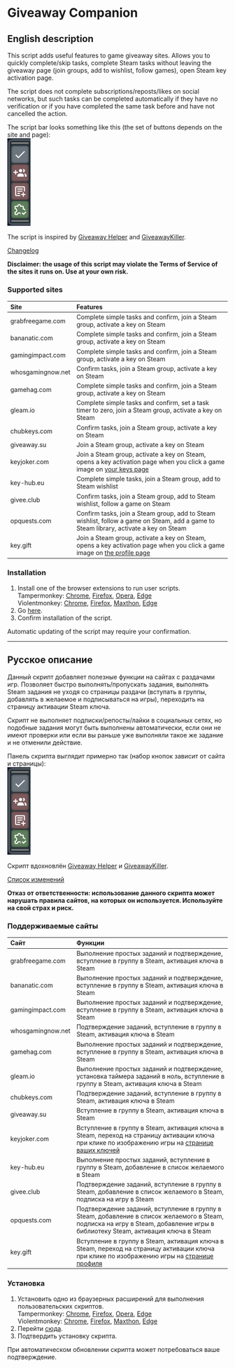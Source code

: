 # Giveaway Companion
## English description
This script adds useful features to game giveaway sites. Allows you to quickly complete/skip tasks, complete Steam tasks without leaving the giveaway page (join groups, add to wishlist, follow games), open Steam key activation page.

The script does not complete subscriptions/reposts/likes on social networks, but such tasks can be completed automatically if they have no verification or if you have completed the same task before and have not cancelled the action.

The script bar looks something like this (the set of buttons depends on the site and page):  
<img src="images/script_bar.png" title="The script bar" alt="The script bar">

The script is inspired by [Giveaway Helper](https://github.com/Citrinate/giveawayHelper) and [GiveawayKiller](https://github.com/gekkedev/GiveawayKiller).

[Changelog](CHANGELOG.md)

**Disclaimer: the usage of this script may violate the Terms of Service of the sites it runs on. Use at your own risk.**

### Supported sites
| Site               | Features
| :----------------- | :-----------------
| grabfreegame.com   | Complete simple tasks and confirm, join a Steam group, activate a key on Steam
| bananatic.com      | Complete simple tasks and confirm, join a Steam group, activate a key on Steam
| gamingimpact.com   | Complete simple tasks and confirm, join a Steam group, activate a key on Steam
| whosgamingnow.net  | Confirm tasks, join a Steam group, activate a key on Steam
| gamehag.com        | Complete simple tasks and confirm, join a Steam group, activate a key on Steam
| gleam.io           | Complete simple tasks and confirm, set a task timer to zero, join a Steam group, activate a key on Steam
| chubkeys.com       | Confirm tasks, join a Steam group, activate a key on Steam
| giveaway.su        | Join a Steam group, activate a key on Steam
| keyjoker.com       | Join a Steam group, activate a key on Steam, opens a key activation page when you click a game image on [your keys page](https://www.keyjoker.com/account/keys)
| key-hub.eu         | Complete simple tasks, join a Steam group, add to Steam wishlist
| givee.club         | Confirm tasks, join a Steam group, add to Steam wishlist, follow a game on Steam
| opquests.com       | Confirm tasks, join a Steam group, add to Steam wishlist, follow a game on Steam, add a game to Steam library, activate a key on Steam
| key.gift           | Join a Steam group, activate a key on Steam, opens a key activation page when you click a game image on [the profile page](https://key.gift/profile)

### Installation
1. Install one of the browser extensions to run user scripts.  
   Tampermonkey: [Chrome](https://chrome.google.com/webstore/detail/tampermonkey/dhdgffkkebhmkfjojejmpbldmpobfkfo), [Firefox](https://addons.mozilla.org/en-US/firefox/addon/tampermonkey/), [Opera](https://addons.opera.com/en/extensions/details/tampermonkey-beta/), [Edge](https://microsoftedge.microsoft.com/addons/detail/tampermonkey/iikmkjmpaadaobahmlepeloendndfphd)  
   Violentmonkey: [Chrome](https://chrome.google.com/webstore/detail/violentmonkey/jinjaccalgkegednnccohejagnlnfdag), [Firefox](https://addons.mozilla.org/en-US/firefox/addon/violentmonkey/), [Maxthon](https://extension.maxthon.com/detail/index.php?view_id=1680), [Edge](https://microsoftedge.microsoft.com/addons/detail/violentmonkey/eeagobfjdenkkddmbclomhiblgggliao)  
2. Go [here](/../../raw/master/GiveawayCompanion.user.js).
3. Confirm installation of the script.

Automatic updating of the script may require your confirmation.

***

## Русское описание
Данный скрипт добавляет полезные функции на сайтах с раздачами игр. Позволяет быстро выполнять/пропускать задания, выполнять Steam задания не уходя со страницы раздачи (вступать в группы, добавлять в желаемое и подписываться на игры), переходить на страницу активации Steam ключа.

Скрипт не выполняет подписки/репосты/лайки в социальных сетях, но подобные задания могут быть выполнены автоматически, если они не имеют проверки или если вы раньше уже выполняли такое же задание и не отменили действие.

Панель скрипта выглядит примерно так (набор кнопок зависит от сайта и страницы):  
<img src="images/script_bar.png" title="Панель скрипта" alt="Панель скрипта">

Скрипт вдохновлён [Giveaway Helper](https://github.com/Citrinate/giveawayHelper) и [GiveawayKiller](https://github.com/gekkedev/GiveawayKiller).

[Список изменений](CHANGELOG.md#%D1%81%D0%BF%D0%B8%D1%81%D0%BE%D0%BA-%D0%B8%D0%B7%D0%BC%D0%B5%D0%BD%D0%B5%D0%BD%D0%B8%D0%B9)

**Отказ от ответственности: использование данного скрипта может нарушать правила сайтов, на которых он используется. Используйте на свой страх и риск.**

### Поддерживаемые сайты
| Сайт               | Функции
| :----------------- | :-----------------
| grabfreegame.com   | Выполнение простых заданий и подтверждение, вступление в группу в Steam, активация ключа в Steam
| bananatic.com      | Выполнение простых заданий и подтверждение, вступление в группу в Steam, активация ключа в Steam
| gamingimpact.com   | Выполнение простых заданий и подтверждение, вступление в группу в Steam, активация ключа в Steam
| whosgamingnow.net  | Подтверждение заданий, вступление в группу в Steam, активация ключа в Steam
| gamehag.com        | Выполнение простых заданий и подтверждение, вступление в группу в Steam, активация ключа в Steam
| gleam.io           | Выполнение простых заданий и подтверждение, установка таймера заданий в ноль, вступление в группу в Steam, активация ключа в Steam
| chubkeys.com       | Подтверждение заданий, вступление в группу в Steam, активация ключа в Steam
| giveaway.su        | Вступление в группу в Steam, активация ключа в Steam
| keyjoker.com       | Вступление в группу в Steam, активация ключа в Steam, переход на страницу активации ключа при клике по изображению игры на [странице ваших ключей](https://www.keyjoker.com/account/keys)
| key-hub.eu         | Выполнение простых заданий, вступление в группу в Steam, добавление в список желаемого в Steam
| givee.club         | Подтверждение заданий, вступление в группу в Steam, добавление в список желаемого в Steam, подписка на игру в Steam
| opquests.com       | Подтверждение заданий, вступление в группу в Steam, добавление в список желаемого в Steam, подписка на игру в Steam, добавление игры в библиотеку Steam, активация ключа в Steam
| key.gift           | Вступление в группу в Steam, активация ключа в Steam, переход на страницу активации ключа при клике по изображению игры на [странице профиля](https://key.gift/profile)

### Установка
1. Установить одно из браузерных расширений для выполнения пользовательских скриптов.  
   Tampermonkey: [Chrome](https://chrome.google.com/webstore/detail/tampermonkey/dhdgffkkebhmkfjojejmpbldmpobfkfo?hl=ru), [Firefox](https://addons.mozilla.org/ru/firefox/addon/tampermonkey/), [Opera](https://addons.opera.com/ru/extensions/details/tampermonkey-beta/), [Edge](https://microsoftedge.microsoft.com/addons/detail/tampermonkey/iikmkjmpaadaobahmlepeloendndfphd?hl=ru-RU)  
   Violentmonkey: [Chrome](https://chrome.google.com/webstore/detail/violentmonkey/jinjaccalgkegednnccohejagnlnfdag?hl=ru), [Firefox](https://addons.mozilla.org/ru/firefox/addon/violentmonkey/), [Maxthon](https://extension.maxthon.com/detail/index.php?view_id=1680), [Edge](https://microsoftedge.microsoft.com/addons/detail/violentmonkey/eeagobfjdenkkddmbclomhiblgggliao?hl=ru-RU)   
2. Перейти [сюда](/../../raw/master/GiveawayCompanion.user.js).
3. Подтвердить установку скрипта.

При автоматическом обновлении скрипта может потребоваться ваше подтверждение.